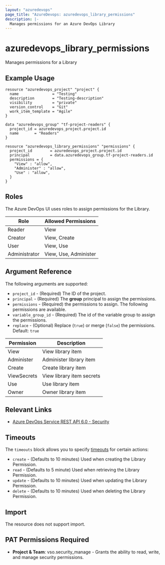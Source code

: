 ```yaml
---
layout: "azuredevops"
page_title: "AzureDevops: azuredevops_library_permissions"
description: |-
  Manages permissions for an Azure DevOps Library
---
```


# azuredevops_library_permissions

Manages permissions for a Library

## Example Usage

```hcl
resource "azuredevops_project" "project" {
  name               = "Testing"
  description        = "Testing-description"
  visibility         = "private"
  version_control    = "Git"
  work_item_template = "Agile"
}

data "azuredevops_group" "tf-project-readers" {
  project_id = azuredevops_project.project.id
  name       = "Readers"
}

resource "azuredevops_library_permissions" "permissions" {
  project_id        = azuredevops_project.project.id
  principal         = data.azuredevops_group.tf-project-readers.id
  permissions = {
    "View" : "allow",
    "Administer" : "allow",
    "Use" : "allow",
  }
}
```

## Roles

The Azure DevOps UI uses roles to assign permissions for the Library.

| Role          | Allowed Permissions    |
| ------------- | ---------------------- |
| Reader        | View                   |
| Creator       | View, Create           |
| User          | View, Use              |
| Administrator | View, Use, Administer  |

## Argument Reference

The following arguments are supported:

* `project_id` - (Required) The ID of the project.
* `principal` - (Required) The **group** principal to assign the permissions.
* `permissions` - (Required) the permissions to assign. The following permissions are available.
* `variable_group_id` - (Required) The id of the variable group to assign the permissions.
* `replace` - (Optional) Replace (`true`) or merge (`false`) the permissions. Default: `true`

| Permission        | Description                         |
| ----------------- | ----------------------------------- |
| View              | View library item                   |
| Administer        | Administer library item             |
| Create            | Create library item                 |
| ViewSecrets       | View library item secrets           |
| Use               | Use library item                    |
| Owner             | Owner library item                  |

## Relevant Links

* [Azure DevOps Service REST API 6.0 - Security](https://docs.microsoft.com/en-us/rest/api/azure/devops/security/?view=azure-devops-rest-6.0)

## Timeouts

The `timeouts` block allows you to specify [timeouts](https://developer.hashicorp.com/terraform/language/resources/syntax#operation-timeouts) for certain actions:

* `create` - (Defaults to 10 minutes) Used when creating the Library Permission.
* `read` - (Defaults to 5 minute) Used when retrieving the Library Permission.
* `update` - (Defaults to 10 minutes) Used when updating the Library Permission.
* `delete` - (Defaults to 10 minutes) Used when deleting the Library Permission.

## Import

The resource does not support import.

## PAT Permissions Required

- **Project & Team**: vso.security_manage - Grants the ability to read, write, and manage security permissions.
